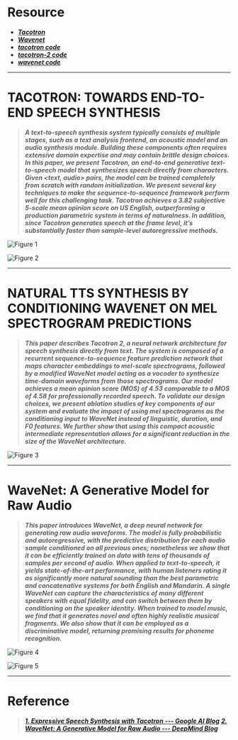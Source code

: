 # Resource

 - [***Tacotron***](https://google.github.io/tacotron/)
 - [***Wavenet***](https://deepmind.com/blog/wavenet-generative-model-raw-audio/)
 - [***tacotron code***](https://github.com/keithito/tacotron)
 - [***tacotron-2 code***](https://github.com/Rayhane-mamah/Tacotron-2)
 - [***wavenet code***](https://github.com/ibab/tensorflow-wavenet)
 

----------
# TACOTRON: TOWARDS END-TO-END SPEECH SYNTHESIS

> ***A text-to-speech synthesis system typically consists of multiple stages, such as a text analysis frontend, an acoustic model and an audio synthesis module. Building these components often requires extensive domain expertise and may contain brittle design choices. In this paper, we present Tacotron, an end-to-end generative text-to-speech model that synthesizes speech directly from characters. Given <text, audio> pairs, the model can be trained completely from scratch with random initialization. We present several key techniques to make the sequence-to-sequence framework perform well for this challenging task. Tacotron achieves a 3.82 subjective 5-scale mean opinion score on US English, outperforming a production parametric system in terms of naturalness. In addition, since Tacotron generates speech at the frame level, it’s substantially faster than sample-level autoregressive methods.***

![Figure 1](https://github.com/Eurus-Holmes/cmu11-485-785/raw/master/Notes/images/1.png)

![Figure 2](https://github.com/Eurus-Holmes/cmu11-485-785/raw/master/Notes/images/2.png)


----------
# NATURAL TTS SYNTHESIS BY CONDITIONING WAVENET ON MEL SPECTROGRAM PREDICTIONS

> ***This paper describes Tacotron 2, a neural network architecture for speech synthesis directly from text. The system is composed of a recurrent sequence-to-sequence feature prediction network that maps character embeddings to mel-scale spectrograms, followed by a modified WaveNet model acting as a vocoder to synthesize time-domain waveforms from those spectrograms. Our model achieves a mean opinion score (MOS) of 4.53 comparable to a MOS of 4.58 for professionally recorded speech. To validate our design choices, we present ablation studies of key components of our system and evaluate the impact of using mel spectrograms as the conditioning input to WaveNet instead of linguistic, duration, and F0 features. We further show that using this compact acoustic intermediate representation allows for a significant reduction in the size of the WaveNet architecture.***

![Figure 3](https://github.com/Eurus-Holmes/cmu11-485-785/raw/master/Notes/images/3.png)

----------
# WaveNet: A Generative Model for Raw Audio

> ***This paper introduces WaveNet, a deep neural network for generating raw audio waveforms. The model is fully probabilistic and autoregressive, with the predictive distribution for each audio sample conditioned on all previous ones; nonetheless we show that it can be efficiently trained on data with tens of thousands of samples per second of audio. When applied to text-to-speech, it yields state-of-the-art performance, with human listeners rating it as significantly more natural sounding than the best parametric and concatenative systems for both English and Mandarin. A single WaveNet can capture the characteristics of many different speakers with equal fidelity, and can switch between them by conditioning on the speaker identity. When trained to model music, we find that it generates novel and often highly realistic musical fragments. We also show that it can be employed as a discriminative model, returning promising results for phoneme recognition.***

![Figure 4](https://github.com/Eurus-Holmes/cmu11-485-785/raw/master/Notes/images/4.png)

![Figure 5](https://github.com/Eurus-Holmes/cmu11-485-785/raw/master/Notes/images/5.png)

----------
# Reference

> [***1. Expressive Speech Synthesis with Tacotron --- Google AI Blog***](https://ai.googleblog.com/2018/03/expressive-speech-synthesis-with.html)
[***2. WaveNet: A Generative Model for Raw Audio --- DeepMind Blog***](https://deepmind.com/blog/wavenet-generative-model-raw-audio/)


